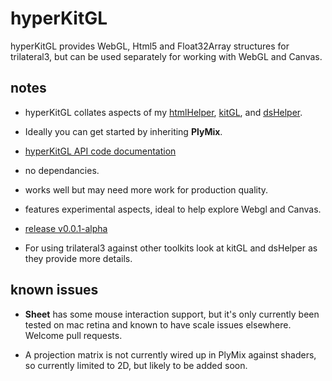 # hyperKitGL

hyperKitGL provides WebGL, Html5 and Float32Array structures for trilateral3, but can be used separately for working with WebGL and Canvas.

## notes

- hyperKitGL collates aspects of my [htmlHelper](https://github.com/nanjizal/htmlHelper), [kitGL](https://github.com/nanjizal/kitGL), and [dsHelper](https://github.com/nanjizal/dsHelper).

- Ideally you can get started by inheriting **PlyMix**.

- [hyperKitGL API code documentation](https://nanjizal.github.io/hyperKitGL/pages/)

- no dependancies.

- works well but may need more work for production quality.

- features experimental aspects, ideal to help explore Webgl and Canvas.

- [release v0.0.1-alpha](https://github.com/nanjizal/hyperKitGL/releases)

- For using trilateral3 against other toolkits look at kitGL and dsHelper as they provide more details.

## known issues

- **Sheet** has some mouse interaction support, but it's only currently been tested on mac retina and known to have scale issues elsewhere. Welcome pull requests.

- A projection matrix is not currently wired up in PlyMix against shaders, so currently limited to 2D, but likely to be added soon.